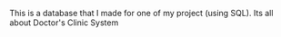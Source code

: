 This is a database that I made for one of my project (using SQL). Its all about Doctor's Clinic System
